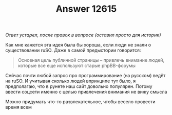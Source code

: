 ﻿---
title: "Answer 12615"
se.owner.user_id: 385375
se.owner.display_name: "EzioMercer"
se.owner.link: "https://ru.meta.stackoverflow.com/users/385375/eziomercer"
se.answer_id: 12615
se.question_id: 12610
se.post_type: answer
se.is_accepted: False
---
<p><em>Ответ устарел, после правок в вопросе (оставил просто для истории)</em></p>
<p>Как мне кажется эта идея была бы хороша, если люди не знали о существовании ruSO. Даже в самой предыстории говорится:</p>
<blockquote>
<p>Основная цель публичной страницы – привлечь внимание людей, которые все еще используют старые phpBB-форумы</p>
</blockquote>
<p>Сейчас почти любой запрос про программирование (на русском) ведёт на ruSO. И учитывая сколько людей впринципе тут было, я предполагаю, что в рунете наш сайт довольно популярен. Потому ввести соцсети именно с целью привлечения внимания не вижу смысла</p>
<p>Можно придумать что-то развлекательное, чтобы весело провести время всем</p>
